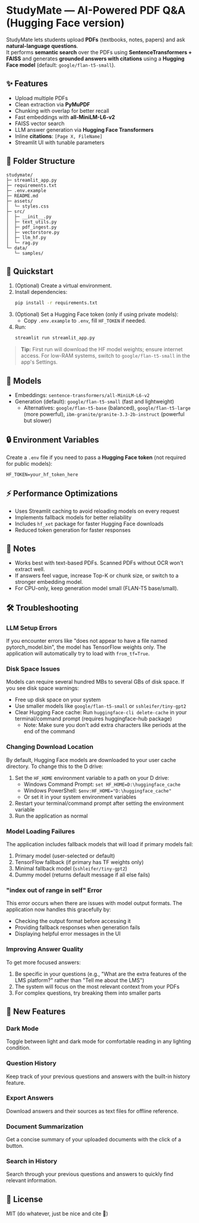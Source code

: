 # StudyMate — AI-Powered PDF Q&A (Hugging Face version)

StudyMate lets students upload **PDFs** (textbooks, notes, papers) and ask **natural-language questions**.  
It performs **semantic search** over the PDFs using **SentenceTransformers + FAISS** and generates **grounded answers with citations** using a **Hugging Face model** (default: `google/flan-t5-small`).

## ✨ Features
- Upload multiple PDFs
- Clean extraction via **PyMuPDF**
- Chunking with overlap for better recall
- Fast embeddings with **all-MiniLM-L6-v2**
- FAISS vector search
- LLM answer generation via **Hugging Face Transformers**
- Inline **citations**: `[Page X, FileName]`
- Streamlit UI with tunable parameters

## 🧱 Folder Structure
```
studymate/
├─ streamlit_app.py
├─ requirements.txt
├─ .env.example
├─ README.md
├─ assets/
│  └─ styles.css
├─ src/
│  ├─ __init__.py
│  ├─ text_utils.py
│  ├─ pdf_ingest.py
│  ├─ vectorstore.py
│  ├─ llm_hf.py
│  └─ rag.py
└─ data/
   └─ samples/
```

## 🚀 Quickstart
1. (Optional) Create a virtual environment.
2. Install dependencies:
   ```bash
   pip install -r requirements.txt
   ```
3. (Optional) Set a Hugging Face token (only if using private models):
   - Copy `.env.example` to `.env`, fill `HF_TOKEN` if needed.
4. Run:
   ```bash
   streamlit run streamlit_app.py
   ```

> **Tip:** First run will download the HF model weights; ensure internet access. For low-RAM systems, switch to `google/flan-t5-small` in the app's Settings.

## 🧠 Models
- Embeddings: `sentence-transformers/all-MiniLM-L6-v2`
- Generation (default): `google/flan-t5-small` (fast and lightweight)
  - Alternatives: `google/flan-t5-base` (balanced), `google/flan-t5-large` (more powerful), `ibm-granite/granite-3.3-2b-instruct` (powerful but slower)

## 🔒 Environment Variables
Create a `.env` file if you need to pass a **Hugging Face token** (not required for public models):
```
HF_TOKEN=your_hf_token_here
```

## ⚡ Performance Optimizations
- Uses Streamlit caching to avoid reloading models on every request
- Implements fallback models for better reliability
- Includes `hf_xet` package for faster Hugging Face downloads
- Reduced token generation for faster responses

## 🧪 Notes
- Works best with text-based PDFs. Scanned PDFs without OCR won't extract well.
- If answers feel vague, increase Top-K or chunk size, or switch to a stronger embedding model.
- For CPU-only, keep generation model small (FLAN-T5 base/small).

## 🛠️ Troubleshooting
### LLM Setup Errors
If you encounter errors like "does not appear to have a file named pytorch_model.bin", the model has TensorFlow weights only. The application will automatically try to load with `from_tf=True`.

### Disk Space Issues
Models can require several hundred MBs to several GBs of disk space. If you see disk space warnings:
- Free up disk space on your system
- Use smaller models like `google/flan-t5-small` or `sshleifer/tiny-gpt2`
- Clear Hugging Face cache: Run `huggingface-cli delete-cache` in your terminal/command prompt (requires huggingface-hub package)
  - Note: Make sure you don't add extra characters like periods at the end of the command

### Changing Download Location
By default, Hugging Face models are downloaded to your user cache directory. To change this to the D drive:
1. Set the `HF_HOME` environment variable to a path on your D drive:
   - Windows Command Prompt: `set HF_HOME=D:\huggingface_cache`
   - Windows PowerShell: `$env:HF_HOME="D:\huggingface_cache"`
   - Or set it in your system environment variables
2. Restart your terminal/command prompt after setting the environment variable
3. Run the application as normal

### Model Loading Failures
The application includes fallback models that will load if primary models fail:
1. Primary model (user-selected or default)
2. TensorFlow fallback (if primary has TF weights only)
3. Minimal fallback model (`sshleifer/tiny-gpt2`)
4. Dummy model (returns default message if all else fails)

### "index out of range in self" Error
This error occurs when there are issues with model output formats. The application now handles this gracefully by:
- Checking the output format before accessing it
- Providing fallback responses when generation fails
- Displaying helpful error messages in the UI

### Improving Answer Quality
To get more focused answers:
1. Be specific in your questions (e.g., "What are the extra features of the LMS platform?" rather than "Tell me about the LMS")
2. The system will focus on the most relevant context from your PDFs
3. For complex questions, try breaking them into smaller parts

## 🚀 New Features
### Dark Mode
Toggle between light and dark mode for comfortable reading in any lighting condition.

### Question History
Keep track of your previous questions and answers with the built-in history feature.

### Export Answers
Download answers and their sources as text files for offline reference.

### Document Summarization
Get a concise summary of your uploaded documents with the click of a button.

### Search in History
Search through your previous questions and answers to quickly find relevant information.

## 📜 License
MIT (do whatever, just be nice and cite 🙂)
